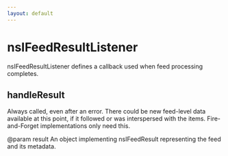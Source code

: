 ```yaml
---
layout: default
---
```


# nsIFeedResultListener #

nsIFeedResultListener defines a callback used when feed processing
completes.


## handleResult ##
 
Always called, even after an error. There could be new feed-level
data available at this point, if it followed or was interspersed
with the items. Fire-and-Forget implementations only need this.

@param result
       An object implementing nsIFeedResult representing the feed 
       and its metadata. 

